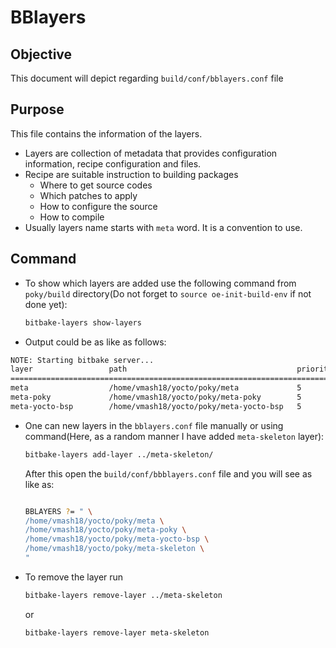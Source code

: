BBlayers
========

## Objective

This document will depict regarding `build/conf/bblayers.conf` file

## Purpose

This file contains the information of the layers.
- Layers are collection of metadata that provides configuration information, recipe configuration and files.
- Recipe are suitable instruction to building packages
    - Where to get source codes
    - Which patches to apply
    - How to configure the source
    - How to compile
- Usually layers name starts with `meta` word. It is a convention to use.


## Command

- To show which layers are added use the following command from `poky/build` directory(Do not forget to `source oe-init-build-env` if not done yet):
  ```bash
  bitbake-layers show-layers
  ```

-  Output could be as like as follows:
  ```bash
  NOTE: Starting bitbake server...
  layer                 path                                      priority
  ==========================================================================
  meta                  /home/vmash18/yocto/poky/meta             5
  meta-poky             /home/vmash18/yocto/poky/meta-poky        5
  meta-yocto-bsp        /home/vmash18/yocto/poky/meta-yocto-bsp   5
  ```

- One can new layers in the `bblayers.conf` file manually or using command(Here, as a random manner I have added `meta-skeleton` layer):
  ```bash
  bitbake-layers add-layer ../meta-skeleton/
  ```
  After this open the `build/conf/bbblayers.conf` file and you will see as like as:
  ```bash

  BBLAYERS ?= " \
  /home/vmash18/yocto/poky/meta \
  /home/vmash18/yocto/poky/meta-poky \
  /home/vmash18/yocto/poky/meta-yocto-bsp \
  /home/vmash18/yocto/poky/meta-skeleton \
  "
  ```

- To remove the layer run
  ```bash
  bitbake-layers remove-layer ../meta-skeleton
  ```
  or
  ```bash
  bitbake-layers remove-layer meta-skeleton
  ```